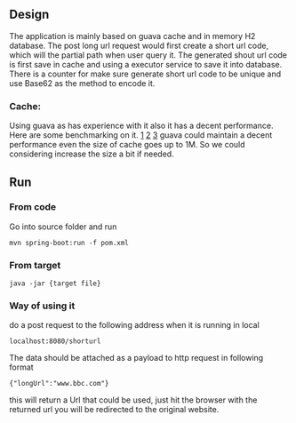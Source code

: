 ## Design

The application is mainly based on guava cache and in memory H2 database.  The post long url request would first create a short
url code, which will the partial path when user query it. The generated shout url code is first save in cache and using a 
executor service to save it into database. There is a counter for make sure generate short url code to be unique and use Base62
as the method to encode it.

### Cache: 
Using guava as has experience with it also it has a decent performance. Here are some benchmarking on it.
[1](https://cruftex.net/2016/03/16/Java-Caching-Benchmarks-2016-Part-1.html) 
[2](https://cruftex.net/2016/05/09/Java-Caching-Benchmarks-2016-Part-2.html) 
[3](https://cruftex.net/2017/09/01/Java-Caching-Benchmarks-Part-3.html) guava could maintain a decent performance even
the size of cache goes up to 1M. So we could considering increase the size a bit if needed.


## Run

### From code

Go into source folder and run
````
mvn spring-boot:run -f pom.xml
````

### From target
````
java -jar {target file}
````

### Way of using it
do a post request to the following address when it is running in local 
````
localhost:8080/shorturl
````
The data should be attached as a payload to http request in following format
````
{"longUrl":"www.bbc.com"}
````
this will return a Url that could be used, just hit the browser with the returned url
you will be redirected to the original website.